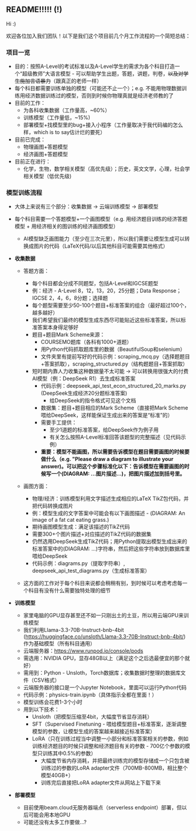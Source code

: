 ## README!!!!! (!)

Hi :)

欢迎各位加入我们团队！以下是我们这个项目前几个月工作流程的一个简短总结：

### 项目一览

- 目的：按照A-Level的考试标准以及A-Level学生的需求为各个科目打造一个“超级教师”大语言模型 - 可以帮助学生出题，答题，讲题，判卷，~~以及对学生施加言语暴力~~（跟真正的老师一样）
- 每个科目都需要训练单独的模型（可能还不止一个）；e.g. 不能用物理数据训练用经济数据训练过的模型，否则到时候你物理真就是经济老师教的了
- 目前的工作：
  - 为各科收集数据（工作量高，~60%）
  - 训练模型（工作量低，~15%)
  - 部署模型+找模型里的bug+接入小程序（工作量取决于我代码编的怎么样，which is to say估计烂的要死）
- 目前已完成：
  - 物理画图+答题模型
  - 经济画图+答题模型
- 目前正在进行：
  - 化学，生物，数学相关模型（高优先级）；历史，英文文学，心理，社会学相关模型（低优先级)
  
### 模型训练流程
  - 大体上来说有三个部分：收集数据 -> 云端训练模型 -> 部署模型
  - 每个科目需要一个答题模型+一个画图模型（e.g. 用经济题目训练的经济答题模型 + 用经济相关的图训练的经济画图模型）
    - AI模型缺乏画图能力（至少在三次元里），所以我们需要让模型生成可以转换成图片的代码（LaTeX代码/以后其他科目可能需要其他格式）
  
  - **收集数据**

    - 答题方面：

      - 每个科目都会分成不同题型，包括A-Level和IGCSE题型
      - 例：经济 - A-Level 8，12，13，20，25分题；Data Response；IGCSE 2，4，6，8分题；选择题
      - 每个题型需要至少50-100个题目+标准答案的组合（最好超过100个，越多越好）
      - 我们希望我们最终的模型生成东西尽可能贴近这些标准答案，所以标准答案本身得足够好
      - 题目+题目Mark Scheme来源：
        - COURSEMO题库（各科有1000+道题）
        - 用Python代码抓取题库里的数据（BeautifulSoup和selenium）
        - 文件夹里有提前写好的代码示例：scraping_mcq.py（选择题题目+答案抓取），scraping_structured.py（结构题题目+答案抓取）
      - 短时期内靠人力收集这种数据量不太可能 -> 可以转换用很强大的付费AI模型（例：DeepSeek R1）去生成标准答案
        - 代码示例：deepseek_api_test_econ_structured_20_marks.py (DeepSeek生成经济20分题标准答案)
            - 给DeepSeek的指令格式可见这个文档
        - 数据集：题目+题目相应的Mark Scheme（直接把Mark Scheme喂给DeepSeek，这样能保证生成出来的答案是“标准”的）
        - 需要手工提供：
          - 至少1道题的标准答案，给DeepSeek作为例子用
          - 有关怎么按照A-Level标准回答该题型的完整描述（见代码示例）
        - **重要：模型不能画图，所以需要告诉模型在题目需要画图的时候要做什么（e.g. "Please draw a diagram to illustrate your answer)。可以把这个步骤标准化以下：告诉模型在需要画图的时候写一个(DIAGRAM: ...图片描述...)，把图片描述加到括号里。**
  
    - 画图方面：
      - 物理/经济：训练模型利用文字描述生成相应的LaTeX TikZ包代码，并把代码转换成图片
      - 例：模型生成的文字答案中可能会有以下画图描述 - (DIAGRAM: An image of a fat cat eating grass.)
      - 期待画图模型生成：满足该描述的TikZ代码
      - 需要300+个图片描述+对应描述的TikZ代码的数据集
      - 仍然选用DeepSeek生成TikZ代码；用Python提取出模型生成出来的标准答案中的(DIAGRAM: ...)字符串，然后把这些字符串放到数据库里喂给DeepSeek
      - 代码示例：diagrams.py（提取字符串）, deepseek_api_test_diagrams.py（生成标准答案）
    - 这方面的工作对于每个科目来说都会稍稍有别，到时候可以考虑考虑每一个科目有没有什么需要独特处理的细节
  - **训练模型**
    - 家里电脑的GPU显存甚至还不如一只刚出土的土豆，所以用云端GPU来训练模型
    - 我们利用Llama-3.3-70B-Instruct-bnb-4bit (https://huggingface.co/unsloth/Llama-3.3-70B-Instruct-bnb-4bit/) 作为基础模型（所有科目通用）
    - 云端服务器：https://www.runpod.io/console/pods
    - 需选用：NVIDIA GPU，显存48GB以上（满足这个之后选最便宜的那个就好）
    - 需用到：Python - Unsloth，Torch数据库；收集数据时整理的数据库文件（CSV格式）
    - 云端服务器的接口是一个Jupyter Notebook，里面可以运行Python代码
    - 代码示例：physics-train.ipynb（具体指示全都在里面！）
    - 模型训练会花费1-3个小时
    - 用到以下技术：
      - Unsloth（把模型压缩至4bit，大幅度节省显存消耗）
      - SFT（Supervised Finetuning - 喂给模型题目+标准答案，逐渐调整模型的参数，让模型生成的答案越来越接近标准答案）
      - LoRA（只在训练过程当中调整一小部分和标准答案相关的参数，例如训练经济题目的时候只调整和经济题目有关的参数 - 700亿个参数的模型只训练其中0.5%的参数）
        - 大幅度节省内存消耗，并把最终训练完的模型存储成一个只包含被训练过的参数的LoRA adapter文件（700MB-800MB，相比整个模型40GB+）
        - 训练完后直接把LoRA adapter文件从网站上下载下来 

  - **部署模型**
    - 目前使用beam.cloud无服务器端点（serverless endpoint）部署，但以后可能会用本地GPU
    - 可能还没有太多工作要做...?